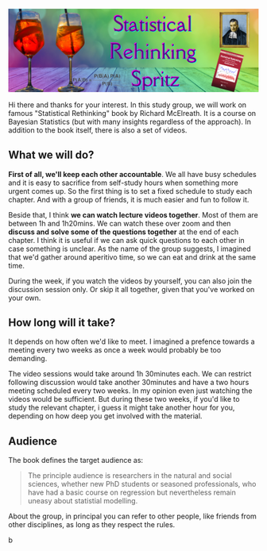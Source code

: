 ![](spritzlogo.png)

Hi there and thanks for your interest. In this study group, we will work on famous "Statistical Rethinking" book by Richard McElreath. It is a course on Bayesian Statistics (but with many insights regardless of the approach). In addition to the book itself, there is also a set of videos.

## What we will do?
**First of all, we'll keep each other accountable**. We all have busy schedules and it is easy to sacrifice from self-study hours when something more urgent comes up. So the first thing is to set a fixed schedule to study each chapter. And with a group of friends, it is much easier and fun to follow it.

Beside that, I think **we can watch lecture videos together**. Most of them are between 1h and 1h20mins. We can watch these over zoom and then **discuss and solve some of the questions together** at the end of each chapter. I think it is useful if we can ask quick questions to each other in case something is unclear. As the name of the group suggests, I imagined that we'd gather around aperitivo time, so we can eat and drink at the same time.

During the week, if you watch the videos by yourself, you can also join the discussion session only. Or skip it all together, given that you've worked on your own.

## How long will it take?
It depends on how often we'd like to meet. I imagined a prefence towards a meeting every two weeks as once a week would probably be too demanding.  

The video sessions would take around 1h 30minutes each. We can restrict following discussion would take another 30minutes and have a two hours meeting scheduled every two weeks. In my opinion even just watching the videos would be sufficient. But during these two weeks, if you'd like to study the relevant chapter, i guess it might take another hour for you, depending on how deep you get involved with the material.

## Audience
The book defines the target audience as:

> The principle audience is researchers in the natural and social sciences, whether new PhD students or seasoned professionals, who have had a basic course on regression but nevertheless remain uneasy about statistial modelling.

About the group, in principal you can refer to other people, like friends from other disciplines, as long as they respect the rules.

b
